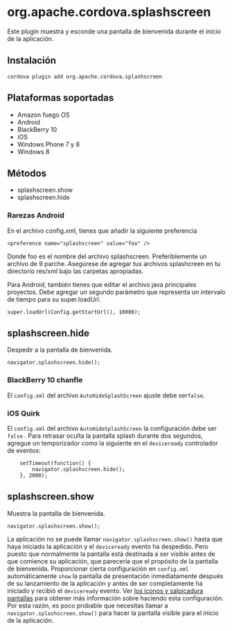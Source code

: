 <!---
    Licensed to the Apache Software Foundation (ASF) under one
    or more contributor license agreements.  See the NOTICE file
    distributed with this work for additional information
    regarding copyright ownership.  The ASF licenses this file
    to you under the Apache License, Version 2.0 (the
    "License"); you may not use this file except in compliance
    with the License.  You may obtain a copy of the License at

      http://www.apache.org/licenses/LICENSE-2.0

    Unless required by applicable law or agreed to in writing,
    software distributed under the License is distributed on an
    "AS IS" BASIS, WITHOUT WARRANTIES OR CONDITIONS OF ANY
    KIND, either express or implied.  See the License for the
    specific language governing permissions and limitations
    under the License.
-->

# org.apache.cordova.splashscreen

Este plugin muestra y esconde una pantalla de bienvenida durante el inicio de la aplicación.

## Instalación

    cordova plugin add org.apache.cordova.splashscreen
    

## Plataformas soportadas

*   Amazon fuego OS
*   Android
*   BlackBerry 10
*   iOS
*   Windows Phone 7 y 8
*   Windows 8

## Métodos

*   splashscreen.show
*   splashscreen.hide

### Rarezas Android

En el archivo config.xml, tienes que añadir la siguiente preferencia

`<preference name="splashscreen" value="foo" />`

Donde foo es el nombre del archivo splashscreen. Preferiblemente un archivo de 9 parche. Asegúrese de agregar tus archivos splashcreen en tu directorio res/xml bajo las carpetas apropiadas.

Para Android, también tienes que editar el archivo java principales proyectos. Debe agregar un segundo parámetro que representa un intervalo de tiempo para su super.loadUrl.

`super.loadUrl(Config.getStartUrl(), 10000);`

## splashscreen.hide

Despedir a la pantalla de bienvenida.

    navigator.splashscreen.hide();
    

### BlackBerry 10 chanfle

El `config.xml` del archivo `AutoHideSplashScreen` ajuste debe ser`false`.

### iOS Quirk

El `config.xml` del archivo `AutoHideSplashScreen` la configuración debe ser `false` . Para retrasar oculta la pantalla splash durante dos segundos, agregue un temporizador como la siguiente en el `deviceready` controlador de eventos:

        setTimeout(function() {
            navigator.splashscreen.hide();
        }, 2000);
    

## splashscreen.show

Muestra la pantalla de bienvenida.

    navigator.splashscreen.show();
    

La aplicación no se puede llamar `navigator.splashscreen.show()` hasta que haya iniciado la aplicación y el `deviceready` evento ha despedido. Pero puesto que normalmente la pantalla está destinada a ser visible antes de que comience su aplicación, que parecería que el propósito de la pantalla de bienvenida. Proporcionar cierta configuración en `config.xml` automáticamente `show` la pantalla de presentación inmediatamente después de su lanzamiento de la aplicación y antes de ser completamente ha iniciado y recibió el `deviceready` evento. Ver [los iconos y salpicadura pantallas][1] para obtener más información sobre haciendo esta configuración. Por esta razón, es poco probable que necesitas llamar a `navigator.splashscreen.show()` para hacer la pantalla visible para el inicio de la aplicación.

 [1]: http://cordova.apache.org/docs/en/edge/config_ref_images.md.html